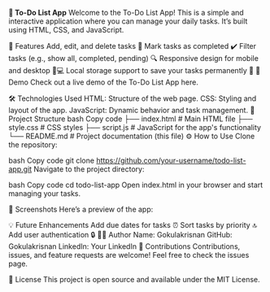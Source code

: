 **📝 To-Do List App**
Welcome to the To-Do List App! This is a simple and interactive application where you can manage your daily tasks. It’s built using HTML, CSS, and JavaScript.

🚀 Features
Add, edit, and delete tasks 📝
Mark tasks as completed ✔️
Filter tasks (e.g., show all, completed, pending) 🔍
Responsive design for mobile and desktop 📱💻
Local storage support to save your tasks permanently 💾
🎯 Demo
Check out a live demo of the To-Do List App here.

🛠️ Technologies Used
HTML: Structure of the web page.
CSS: Styling and layout of the app.
JavaScript: Dynamic behavior and task management.
📂 Project Structure
bash
Copy code
├── index.html         # Main HTML file
├── style.css          # CSS styles
├── script.js          # JavaScript for the app's functionality
└── README.md          # Project documentation (this file)
⚙️ How to Use
Clone the repository:

bash
Copy code
git clone https://github.com/your-username/todo-list-app.git
Navigate to the project directory:

bash
Copy code
cd todo-list-app
Open index.html in your browser and start managing your tasks.

📸 Screenshots
Here’s a preview of the app:



💡 Future Enhancements
Add due dates for tasks ⏰
Sort tasks by priority 🔝
Add user authentication 🔒
🧑‍💻 Author
Name: Gokulakrisnan
GitHub: Gokulakrisnan
LinkedIn: Your LinkedIn
🤝 Contributions
Contributions, issues, and feature requests are welcome! Feel free to check the issues page.

📄 License
This project is open source and available under the MIT License.
